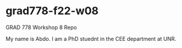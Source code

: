 # grad778-f22-w08
GRAD 778 Workshop 8 Repo

My name is Abdo. I am a PhD stuednt in the CEE department at UNR. 
